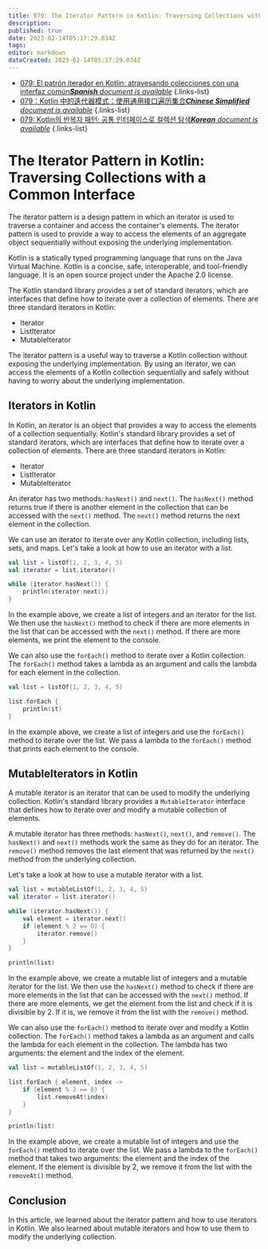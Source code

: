 ```yaml
---
title: 079: The Iterator Pattern in Kotlin: Traversing Collections with a Common Interface
description: 
published: true
date: 2023-02-14T05:17:29.034Z
tags: 
editor: markdown
dateCreated: 2023-02-14T05:17:29.034Z
---
```


- [079: El patrón iterador en Kotlin: atravesando colecciones con una interfaz común***Spanish** document is available*](/es/Knowledge-base/Kotlin/Learning/079-the-iterator-pattern-in-kotlin-traversing-collections-with-a-common-interface)
{.links-list}
- [079：Kotlin 中的迭代器模式：使用通用接口遍历集合***Chinese Simplified** document is available*](/zh/Knowledge-base/Kotlin/Learning/079-the-iterator-pattern-in-kotlin-traversing-collections-with-a-common-interface)
{.links-list}
- [079: Kotlin의 반복자 패턴: 공통 인터페이스로 컬렉션 탐색***Korean** document is available*](/ko/Knowledge-base/Kotlin/Learning/079-the-iterator-pattern-in-kotlin-traversing-collections-with-a-common-interface)
{.links-list}


# The Iterator Pattern in Kotlin: Traversing Collections with a Common Interface

The iterator pattern is a design pattern in which an iterator is used to traverse a container and access the container's elements. The iterator pattern is used to provide a way to access the elements of an aggregate object sequentially without exposing the underlying implementation.

Kotlin is a statically typed programming language that runs on the Java Virtual Machine. Kotlin is a concise, safe, interoperable, and tool-friendly language. It is an open source project under the Apache 2.0 license.

The Kotlin standard library provides a set of standard iterators, which are interfaces that define how to iterate over a collection of elements. There are three standard iterators in Kotlin:

- Iterator
- ListIterator
- MutableIterator

The iterator pattern is a useful way to traverse a Kotlin collection without exposing the underlying implementation. By using an iterator, we can access the elements of a Kotlin collection sequentially and safely without having to worry about the underlying implementation.

## Iterators in Kotlin

In Kotlin, an iterator is an object that provides a way to access the elements of a collection sequentially. Kotlin's standard library provides a set of standard iterators, which are interfaces that define how to iterate over a collection of elements. There are three standard iterators in Kotlin:

- Iterator
- ListIterator
- MutableIterator

An iterator has two methods: `hasNext()` and `next()`. The `hasNext()` method returns true if there is another element in the collection that can be accessed with the `next()` method. The `next()` method returns the next element in the collection.

We can use an iterator to iterate over any Kotlin collection, including lists, sets, and maps. Let's take a look at how to use an iterator with a list.


```kotlin
val list = listOf(1, 2, 3, 4, 5)
val iterator = list.iterator()

while (iterator.hasNext()) {
    println(iterator.next())
}
```

In the example above, we create a list of integers and an iterator for the list. We then use the `hasNext()` method to check if there are more elements in the list that can be accessed with the `next()` method. If there are more elements, we print the element to the console.

We can also use the `forEach()` method to iterate over a Kotlin collection. The `forEach()` method takes a lambda as an argument and calls the lambda for each element in the collection.

```kotlin
val list = listOf(1, 2, 3, 4, 5)

list.forEach {
    println(it)
}
```

In the example above, we create a list of integers and use the `forEach()` method to iterate over the list. We pass a lambda to the `forEach()` method that prints each element to the console.

## MutableIterators in Kotlin

A mutable iterator is an iterator that can be used to modify the underlying collection. Kotlin's standard library provides a `MutableIterator` interface that defines how to iterate over and modify a mutable collection of elements.

A mutable iterator has three methods: `hasNext()`, `next()`, and `remove()`. The `hasNext()` and `next()` methods work the same as they do for an iterator. The `remove()` method removes the last element that was returned by the `next()` method from the underlying collection.

Let's take a look at how to use a mutable iterator with a list.

```kotlin
val list = mutableListOf(1, 2, 3, 4, 5)
val iterator = list.iterator()

while (iterator.hasNext()) {
    val element = iterator.next()
    if (element % 2 == 0) {
        iterator.remove()
    }
}

println(list)
```

In the example above, we create a mutable list of integers and a mutable iterator for the list. We then use the `hasNext()` method to check if there are more elements in the list that can be accessed with the `next()` method. If there are more elements, we get the element from the list and check if it is divisible by 2. If it is, we remove it from the list with the `remove()` method.

We can also use the `forEach()` method to iterate over and modify a Kotlin collection. The `forEach()` method takes a lambda as an argument and calls the lambda for each element in the collection. The lambda has two arguments: the element and the index of the element.

```kotlin
val list = mutableListOf(1, 2, 3, 4, 5)

list.forEach { element, index ->
    if (element % 2 == 0) {
        list.removeAt(index)
    }
}

println(list)
```

In the example above, we create a mutable list of integers and use the `forEach()` method to iterate over the list. We pass a lambda to the `forEach()` method that takes two arguments: the element and the index of the element. If the element is divisible by 2, we remove it from the list with the `removeAt()` method.

## Conclusion

In this article, we learned about the iterator pattern and how to use iterators in Kotlin. We also learned about mutable iterators and how to use them to modify the underlying collection.